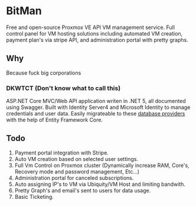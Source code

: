# BitMan
Free and open-source Proxmox VE API VM management service. Full control panel for VM hosting solutions including automated VM creation, payment plan's via stripe API, and administration portal with pretty graphs.

## Why
Because fuck big corporations

### DKWTCT (Don't know what to call this)
ASP.NET Core MVC/Web API application writen in .NET 5, all documented using Swagger. Built with Identity Server4 and Microsoft Identity to manage credentials and user data. Easily migrateable to these [database providers](https://docs.microsoft.com/en-us/ef/core/providers/) with the help of Entity Framework Core.

## Todo

1. Payment portal integration with Stripe. 
2. Auto VM creation based on selected user settings.
3. Full Vm Control on Proxmox cluster (Dynamically increase RAM, Core's, Recovery mode and password management, Etc...)
4. Administration portal for canceled subscriptions.
5. Auto assigning IP's to VM via Ubiquity/VM Host and limiting bandwith.
6. Pretty Graph's and email's sent to users for data usage. 
7. Basic Ticketing. 
